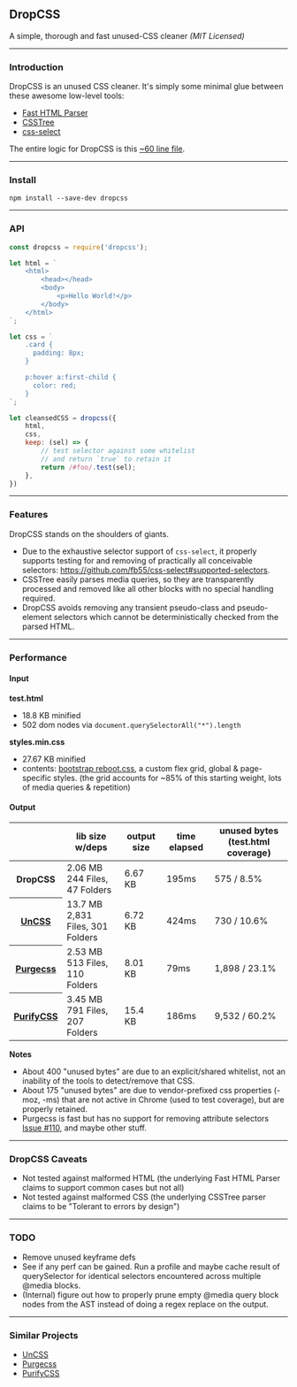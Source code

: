 ## DropCSS

A simple, thorough and fast unused-CSS cleaner _(MIT Licensed)_

---
### Introduction

DropCSS is an unused CSS cleaner. It's simply some minimal glue between these awesome low-level tools:

- [Fast HTML Parser](https://github.com/taoqf/node-html-parser)
- [CSSTree](https://github.com/csstree/csstree)
- [css-select](https://github.com/fb55/css-select)

The entire logic for DropCSS is this [~60 line file](https://github.com/leeoniya/dropcss/blob/master/src/dropcss.js).

---
### Install

```
npm install --save-dev dropcss
```

---
### API

```js
const dropcss = require('dropcss');

let html = `
    <html>
        <head></head>
        <body>
            <p>Hello World!</p>
        </body>
    </html>
`;

let css = `
    .card {
      padding: 8px;
    }

    p:hover a:first-child {
      color: red;
    }
`;

let cleansedCSS = dropcss({
    html,
    css,
    keep: (sel) => {
        // test selector against some whitelist
        // and return `true` to retain it
        return /#foo/.test(sel);
    },
})
```

---
### Features

DropCSS stands on the shoulders of giants.

- Due to the exhaustive selector support of `css-select`, it properly supports testing for and removing of practically all conceivable selectors: https://github.com/fb55/css-select#supported-selectors.
- CSSTree easily parses media queries, so they are transparently processed and removed like all other blocks with no special handling required.
- DropCSS avoids removing any transient pseudo-class and pseudo-element selectors which cannot be deterministically checked from the parsed HTML.

---
### Performance

#### Input

**test.html**

- 18.8 KB minified
- 502 dom nodes via `document.querySelectorAll("*").length`

**styles.min.css**

- 27.67 KB minified
- contents: [bootstrap reboot.css](https://github.com/twbs/bootstrap/blob/master/dist/css/bootstrap-reboot.min.css), a custom flex grid, global & page-specific styles. (the grid accounts for ~85% of this starting weight, lots of media queries & repetition)

#### Output

<table>
    <thead>
        <tr>
            <th></th>
            <th>lib size w/deps</th>
            <th>output size</th>
            <th>time elapsed</th>
            <th>unused bytes (test.html coverage)</th>
        </tr>
    </thead>
    <tbody>
        <tr>
            <th><strong>DropCSS</strong></th>
            <td>
                2.06 MB<br>
                244 Files, 47 Folders
            </td>
            <td>6.67 KB</td>
            <td>195ms</td>
            <td>575 / 8.5%</td>
        </tr>
        <tr>
            <th><a href="https://github.com/uncss/uncss">UnCSS</a></th>
            <td>
                13.7 MB<br>
                2,831 Files, 301 Folders
            </td>
            <td>6.72 KB</td>
            <td>424ms</td>
            <td>730 / 10.6%</td>
        </tr>
        <tr>
            <th><a href="https://github.com/FullHuman/purgecss">Purgecss</a></th>
            <td>
                2.53 MB<br>
                513 Files, 110 Folders
            </td>
            <td>8.01 KB</td>
            <td>79ms</td>
            <td>1,898 / 23.1%</td>
        </tr>
        <tr>
            <th><a href="https://github.com/purifycss/purifycss">PurifyCSS</a></th>
            <td>
                3.45 MB<br>
                791 Files, 207 Folders
            </td>
            <td>15.4 KB</td>
            <td>186ms</td>
            <td>9,532 / 60.2%</td>
        </tr>
    </tbody>
</table>

**Notes**

- About 400 "unused bytes" are due to an explicit/shared whitelist, not an inability of the tools to detect/remove that CSS.
- About 175 "unused bytes" are due to vendor-prefixed css properties (-moz, -ms) that are not active in Chrome (used to test coverage), but are properly retained.
- Purgecss is fast but has no support for removing attribute selectors [Issue #110](https://github.com/FullHuman/purgecss/issues/110), and maybe other stuff.

---
### DropCSS Caveats

- Not tested against malformed HTML (the underlying Fast HTML Parser claims to support common cases but not all)
- Not tested against malformed CSS (the underlying CSSTree parser claims to be "Tolerant to errors by design")

---
### TODO

- Remove unused keyframe defs
- See if any perf can be gained. Run a profile and maybe cache result of querySelector for identical selectors encountered across multiple @media blocks.
- (Internal) figure out how to properly prune empty @media query block nodes from the AST instead of doing a regex replace on the output.

---
### Similar Projects

- [UnCSS](https://github.com/uncss/uncss)
- [Purgecss](https://github.com/FullHuman/purgecss)
- [PurifyCSS](https://github.com/purifycss/purifycss)